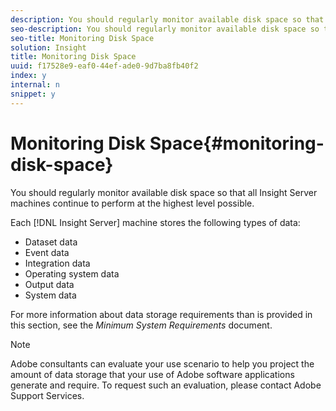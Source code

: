 ```yaml
---
description: You should regularly monitor available disk space so that all Insight Server machines continue to perform at the highest level possible.
seo-description: You should regularly monitor available disk space so that all Insight Server machines continue to perform at the highest level possible.
seo-title: Monitoring Disk Space
solution: Insight
title: Monitoring Disk Space
uuid: f17528e9-eaf0-44ef-ade0-9d7ba8fb40f2
index: y
internal: n
snippet: y
---
```


# Monitoring Disk Space{#monitoring-disk-space}

You should regularly monitor available disk space so that all Insight Server machines continue to perform at the highest level possible.

Each [!DNL Insight Server] machine stores the following types of data:

* Dataset data 
* Event data 
* Integration data 
* Operating system data 
* Output data 
* System data

For more information about data storage requirements than is provided in this section, see the *Minimum System Requirements* document.

>[!NOTE]
>
>Adobe consultants can evaluate your use scenario to help you project the amount of data storage that your use of Adobe software applications generate and require. To request such an evaluation, please contact Adobe Support Services.

